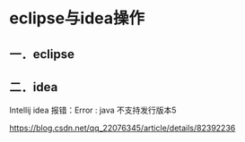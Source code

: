 # eclipse与idea操作

## 一．eclipse



## 二．idea

Intellij idea 报错：Error : java 不支持发行版本5

https://blog.csdn.net/qq_22076345/article/details/82392236